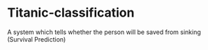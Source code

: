 # Titanic-classification
A system which tells whether the person will be saved from sinking (Survival Prediction)
